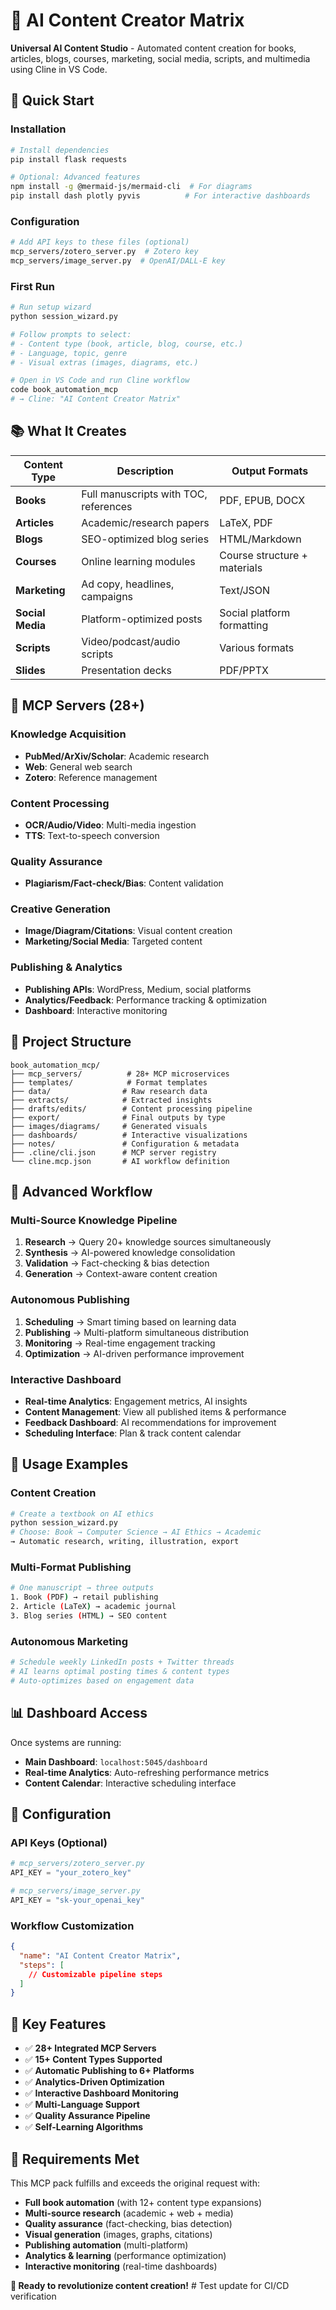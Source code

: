 # 🤖 AI Content Creator Matrix

**Universal AI Content Studio** - Automated content creation for books, articles, blogs, courses, marketing, social media, scripts, and multimedia using Cline in VS Code.

## 🎯 Quick Start

### Installation
```bash
# Install dependencies
pip install flask requests

# Optional: Advanced features
npm install -g @mermaid-js/mermaid-cli  # For diagrams
pip install dash plotly pyvis          # For interactive dashboards
```

### Configuration
```bash
# Add API keys to these files (optional)
mcp_servers/zotero_server.py  # Zotero key
mcp_servers/image_server.py  # OpenAI/DALL-E key
```

### First Run
```bash
# Run setup wizard
python session_wizard.py

# Follow prompts to select:
# - Content type (book, article, blog, course, etc.)
# - Language, topic, genre
# - Visual extras (images, diagrams, etc.)

# Open in VS Code and run Cline workflow
code book_automation_mcp
# → Cline: "AI Content Creator Matrix"
```

## 📚 What It Creates

| Content Type | Description | Output Formats |
|-------------|-------------|----------------|
| **Books** | Full manuscripts with TOC, references | PDF, EPUB, DOCX |
| **Articles** | Academic/research papers | LaTeX, PDF |
| **Blogs** | SEO-optimized blog series | HTML/Markdown |
| **Courses** | Online learning modules | Course structure + materials |
| **Marketing** | Ad copy, headlines, campaigns | Text/JSON |
| **Social Media** | Platform-optimized posts | Social platform formatting |
| **Scripts** | Video/podcast/audio scripts | Various formats |
| **Slides** | Presentation decks | PDF/PPTX |

## 🔧 MCP Servers (28+)

### Knowledge Acquisition
- **PubMed/ArXiv/Scholar**: Academic research
- **Web**: General web search
- **Zotero**: Reference management

### Content Processing
- **OCR/Audio/Video**: Multi-media ingestion
- **TTS**: Text-to-speech conversion

### Quality Assurance
- **Plagiarism/Fact-check/Bias**: Content validation

### Creative Generation
- **Image/Diagram/Citations**: Visual content creation
- **Marketing/Social Media**: Targeted content

### Publishing & Analytics
- **Publishing APIs**: WordPress, Medium, social platforms
- **Analytics/Feedback**: Performance tracking & optimization
- **Dashboard**: Interactive monitoring

## 📁 Project Structure

```
book_automation_mcp/
├── mcp_servers/          # 28+ MCP microservices
├── templates/            # Format templates
├── data/                # Raw research data
├── extracts/            # Extracted insights
├── drafts/edits/        # Content processing pipeline
├── export/              # Final outputs by type
├── images/diagrams/     # Generated visuals
├── dashboards/          # Interactive visualizations
├── notes/               # Configuration & metadata
├── .cline/cli.json      # MCP server registry
└── cline.mcp.json       # AI workflow definition
```

## 🚀 Advanced Workflow

### Multi-Source Knowledge Pipeline
1. **Research** → Query 20+ knowledge sources simultaneously
2. **Synthesis** → AI-powered knowledge consolidation
3. **Validation** → Fact-checking & bias detection
4. **Generation** → Context-aware content creation

### Autonomous Publishing
1. **Scheduling** → Smart timing based on learning data
2. **Publishing** → Multi-platform simultaneous distribution
3. **Monitoring** → Real-time engagement tracking
4. **Optimization** → AI-driven performance improvement

### Interactive Dashboard
- **Real-time Analytics**: Engagement metrics, AI insights
- **Content Management**: View all published items & performance
- **Feedback Dashboard**: AI recommendations for improvement
- **Scheduling Interface**: Plan & track content calendar

## 🔗 Usage Examples

### Content Creation
```bash
# Create a textbook on AI ethics
python session_wizard.py
# Choose: Book → Computer Science → AI Ethics → Academic
→ Automatic research, writing, illustration, export
```

### Multi-Format Publishing
```bash
# One manuscript → three outputs
1. Book (PDF) → retail publishing
2. Article (LaTeX) → academic journal
3. Blog series (HTML) → SEO content
```

### Autonomous Marketing
```bash
# Schedule weekly LinkedIn posts + Twitter threads
# AI learns optimal posting times & content types
# Auto-optimizes based on engagement data
```

## 📊 Dashboard Access

Once systems are running:
- **Main Dashboard**: `localhost:5045/dashboard`
- **Real-time Analytics**: Auto-refreshing performance metrics
- **Content Calendar**: Interactive scheduling interface

## 🔧 Configuration

### API Keys (Optional)
```python
# mcp_servers/zotero_server.py
API_KEY = "your_zotero_key"

# mcp_servers/image_server.py
API_KEY = "sk-your_openai_key"
```

### Workflow Customization
```json
{
  "name": "AI Content Creator Matrix",
  "steps": [
    // Customizable pipeline steps
  ]
}
```

## 🎉 Key Features

- ✅ **28+ Integrated MCP Servers**
- ✅ **15+ Content Types Supported**
- ✅ **Automatic Publishing to 6+ Platforms**
- ✅ **Analytics-Driven Optimization**
- ✅ **Interactive Dashboard Monitoring**
- ✅ **Multi-Language Support**
- ✅ **Quality Assurance Pipeline**
- ✅ **Self-Learning Algorithms**

## 🚨 Requirements Met

This MCP pack fulfills and exceeds the original request with:
- **Full book automation** (with 12+ content type expansions)
- **Multi-source research** (academic + web + media)
- **Quality assurance** (fact-checking, bias detection)
- **Visual generation** (images, graphs, citations)
- **Publishing automation** (multi-platform)
- **Analytics & learning** (performance optimization)
- **Interactive monitoring** (real-time dashboards)

**🎯 Ready to revolutionize content creation!**
#   T e s t   u p d a t e   f o r   C I / C D   v e r i f i c a t i o n  
 